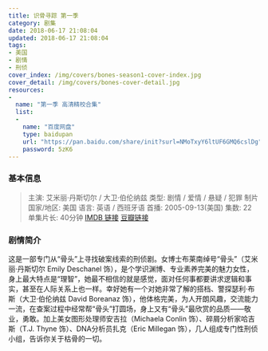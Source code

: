 ```yaml
---
title: 识骨寻踪 第一季
category: 剧集
date: 2018-06-17 21:08:04
updated: 2018-06-17 21:08:04
tags:
- 美国
- 剧情
- 刑侦
cover_index: /img/covers/bones-season1-cover-index.jpg
cover_detail: /img/covers/bones-cover-detail.jpg
resources:
-
  name: "第一季 高清精校合集"
  list:
  -
    name: "百度网盘"
    type: baidupan
    url: "https://pan.baidu.com/share/init?surl=NMoTxyY6ltUF6GMQ6cslDg"
    password: 5zK6
---
```


### 基本信息

>主演: 艾米丽·丹斯切尔 / 大卫·伯伦纳兹
类型: 剧情 / 爱情 / 悬疑 / 犯罪
制片国家/地区: 美国
语言: 英语 / 西班牙语
首播: 2005-09-13(美国)
集数: 22
单集片长: 40分钟
[IMDB 链接](http://www.imdb.com/title/tt4670876)
[豆瓣链接](https://movie.douban.com/subject/26385628/)

### 剧情简介

这是一部专门从“骨头”上寻找破案线索的刑侦剧。女博士布莱南绰号“骨头”（艾米丽·丹斯切尔 Emily Deschanel 饰），是个学识渊博、专业素养完美的魅力女性，身上最大特点是“理智”，她最不相信的就是感觉，面对任何事都要讲求逻辑和事实，甚至在人际关系上也一样。幸好她有一个对她非常了解的搭档、警探瑟利·布斯（大卫·伯伦纳兹 David Boreanaz 饰），他体格完美，为人开朗风趣，交流能力一流，在查案过程中经常帮“骨头”打圆场，身上又有“骨头”最欣赏的品质——敬业，勇敢。加上美女图形处理师安吉拉（Michaela Conlin 饰）、碎屑分析家哈吉斯（T.J. Thyne 饰）、DNA分析员扎克（Eric Millegan 饰），几人组成专门性刑侦小组，告诉你关于枯骨的一切。
